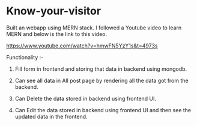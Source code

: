 # Know-your-visitor
Built an webapp using MERN stack. I followed a Youtube video to learn MERN and below is the link to this video.

https://www.youtube.com/watch?v=hmwFN5YzY1s&t=4973s

Functionality :- 

1. Fill form in frontend and storing that data in backend using mongodb.

2. Can see all data in All post page by rendering all the data got from the backend.

3. Can Delete the data stored in backend using frontend UI.

4. Can Edit the data stored in backend using frontend UI and then see the updated data in the frontend.

